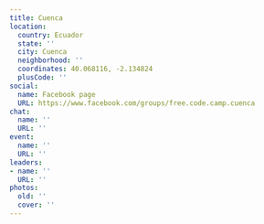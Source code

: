```yaml
---
title: Cuenca
location:
  country: Ecuador
  state: ''
  city: Cuenca
  neighborhood: ''
  coordinates: 40.068116, -2.134824
  plusCode: ''
social:
  name: Facebook page
  URL: https://www.facebook.com/groups/free.code.camp.cuenca
chat:
  name: ''
  URL: ''
event:
  name: ''
  URL: ''
leaders:
- name: ''
  URL: ''
photos:
  old: ''
  cover: ''
---
```

